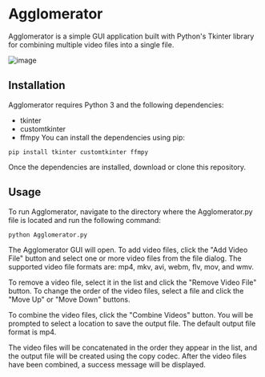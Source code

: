 # Agglomerator

Agglomerator is a simple GUI application built with Python's Tkinter library for combining multiple video files into a single file.

![image](https://i.imgur.com/jz7hOE2.png)

## Installation
Agglomerator requires Python 3 and the following dependencies:

- tkinter
- customtkinter
- ffmpy
You can install the dependencies using pip:
```
pip install tkinter customtkinter ffmpy
```
Once the dependencies are installed, download or clone this repository.

## Usage
To run Agglomerator, navigate to the directory where the Agglomerator.py file is located and run the following command:
```
python Agglomerator.py
```
The Agglomerator GUI will open. To add video files, click the "Add Video File" button and select one or more video files from the file dialog. The supported video file formats are: mp4, mkv, avi, webm, flv, mov, and wmv.

To remove a video file, select it in the list and click the "Remove Video File" button. To change the order of the video files, select a file and click the "Move Up" or "Move Down" buttons.

To combine the video files, click the "Combine Videos" button. You will be prompted to select a location to save the output file. The default output file format is mp4.

The video files will be concatenated in the order they appear in the list, and the output file will be created using the copy codec. After the video files have been combined, a success message will be displayed.

